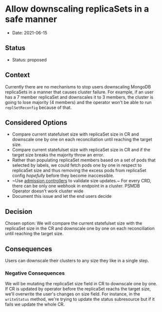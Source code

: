 # Allow downscaling replicaSets in a safe manner

* Date: 2021-06-15

## Status

* Status: proposed

## Context

Currently there are no mechanisms to stop users downscaling MongoDB replicaSets
in a manner that causes cluster failure. For example, if an user has a 7 member
replicaSet and downscales it to 3 members, the cluster is going to lose
majority (4 members) and the operator won't be able to run `replSetReconfig`
because of that.

## Considered Options

* Compare current statefulset size with replicaSet size in CR and downscale one
  by one on each reconciliation until reaching the target size.
* Compare current statefulset size with replicaSet size in CR and if the target
  size breaks the majority throw an error.
* Rather than populating replicaSet members based on a set of pods that selected
  by labels, we could fetch pods one by one in respect to replicaSet size and
  thus removing the excess pods from replicaSet config *hopefully* before they
  become inaccessible.
* ~Use [admission controllers](https://kubernetes.io/docs/reference/access-authn-authz/admission-controllers/) to validate size updates.~ For every CRD, there can be only one webhook in endpoint in a cluster. PSMDB Operator doesn't work cluster wide
* Document this issue and let the end users decide

## Decision

Chosen option: We will compare the current statefulset size with the replicaSet size in
the CR and downscale one by one on each reconciliation until reaching the target
size.

## Consequences

Users can downscale their clusters to any size they like in a single step.

### Negative Consequences

We will be mutating the replicaSet size field in CR to downscale one by one. If
CR is updated by operator before the replicaSet reachs the target size, we'll
overwrite the user's changes on size field. For instance, in the `writeStatus`
method, we're trying to update the status subresource but if it fails we update
the whole CR.
